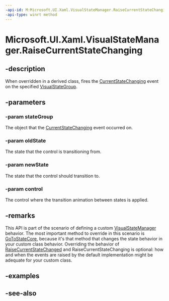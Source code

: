 ```yaml
---
-api-id: M:Microsoft.UI.Xaml.VisualStateManager.RaiseCurrentStateChanging(Microsoft.UI.Xaml.VisualStateGroup,Microsoft.UI.Xaml.VisualState,Microsoft.UI.Xaml.VisualState,Microsoft.UI.Xaml.Controls.Control)
-api-type: winrt method
---
```


<!-- Method syntax
protected void RaiseCurrentStateChanging(Windows.UI.Xaml.VisualStateGroup stateGroup, Windows.UI.Xaml.VisualState oldState, Windows.UI.Xaml.VisualState newState, Windows.UI.Xaml.Controls.Control control)
-->

# Microsoft.UI.Xaml.VisualStateManager.RaiseCurrentStateChanging

## -description
When overridden in a derived class, fires the [CurrentStateChanging](visualstategroup_currentstatechanging.md) event on the specified [VisualStateGroup](visualstategroup.md).

## -parameters
### -param stateGroup
The object that the [CurrentStateChanging](visualstategroup_currentstatechanging.md) event occurred on.

### -param oldState
The state that the control is transitioning from.

### -param newState
The state that the control should transition to.

### -param control
The control where the transition animation between states is applied.

## -remarks
This API is part of the scenario of defining a custom [VisualStateManager](visualstatemanager.md) behavior. The most important method to override in this scenario is [GoToStateCore](visualstatemanager_gotostatecore_2010136904.md), because it's that method that changes the state behavior in your custom class behavior. Overriding the behavior of [RaiseCurrentStateChanged](visualstatemanager_raisecurrentstatechanged_230937552.md) and RaiseCurrentStateChanging is optional: how and when the events are raised by the default implementation might be adequate for your custom class.

## -examples

## -see-also

